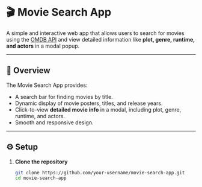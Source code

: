 # 🎬 Movie Search App

A simple and interactive web app that allows users to search for movies using the [OMDB API](https://www.omdbapi.com/) and view detailed information like **plot, genre, runtime, and actors** in a modal popup.

---

## 📌 Overview
The Movie Search App provides:
- A search bar for finding movies by title.
- Dynamic display of movie posters, titles, and release years.
- Click-to-view **detailed movie info** in a modal, including plot, genre, runtime, and actors.
- Smooth and responsive design.

---

## ⚙️ Setup

1. **Clone the repository**
   ```bash
   git clone https://github.com/your-username/movie-search-app.git
   cd movie-search-app
